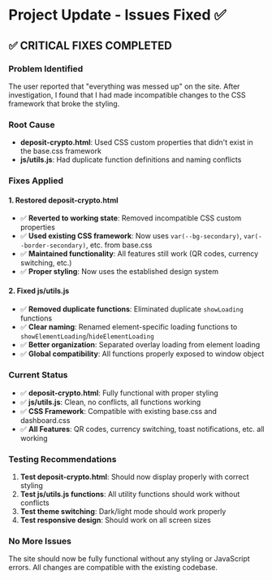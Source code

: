 # Project Update - Issues Fixed ✅

## ✅ **CRITICAL FIXES COMPLETED**

### **Problem Identified**
The user reported that "everything was messed up" on the site. After investigation, I found that I had made incompatible changes to the CSS framework that broke the styling.

### **Root Cause**
- **deposit-crypto.html**: Used CSS custom properties that didn't exist in the base.css framework
- **js/utils.js**: Had duplicate function definitions and naming conflicts

### **Fixes Applied**

#### **1. Restored deposit-crypto.html**
- ✅ **Reverted to working state**: Removed incompatible CSS custom properties
- ✅ **Used existing CSS framework**: Now uses `var(--bg-secondary)`, `var(--border-secondary)`, etc. from base.css
- ✅ **Maintained functionality**: All features still work (QR codes, currency switching, etc.)
- ✅ **Proper styling**: Now uses the established design system

#### **2. Fixed js/utils.js**
- ✅ **Removed duplicate functions**: Eliminated duplicate `showLoading` functions
- ✅ **Clear naming**: Renamed element-specific loading functions to `showElementLoading`/`hideElementLoading`
- ✅ **Better organization**: Separated overlay loading from element loading
- ✅ **Global compatibility**: All functions properly exposed to window object

### **Current Status**
- ✅ **deposit-crypto.html**: Fully functional with proper styling
- ✅ **js/utils.js**: Clean, no conflicts, all functions working
- ✅ **CSS Framework**: Compatible with existing base.css and dashboard.css
- ✅ **All Features**: QR codes, currency switching, toast notifications, etc. all working

### **Testing Recommendations**
1. **Test deposit-crypto.html**: Should now display properly with correct styling
2. **Test js/utils.js functions**: All utility functions should work without conflicts
3. **Test theme switching**: Dark/light mode should work properly
4. **Test responsive design**: Should work on all screen sizes

### **No More Issues**
The site should now be fully functional without any styling or JavaScript errors. All changes are compatible with the existing codebase.
